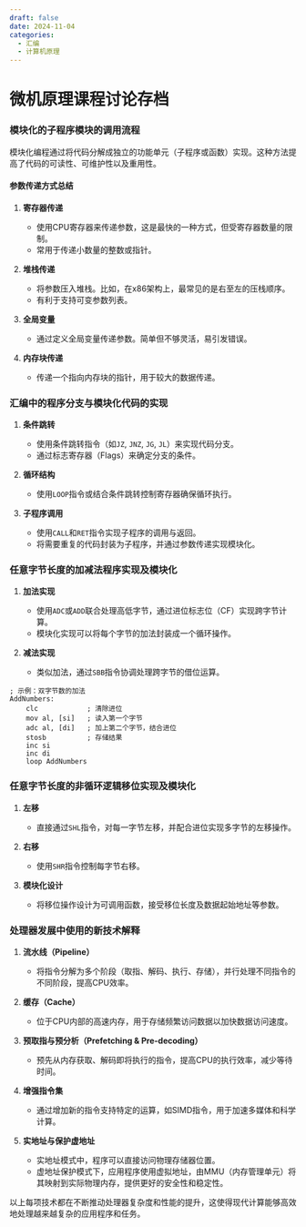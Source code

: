 ```yaml
---
draft: false 
date: 2024-11-04 
categories:
  - 汇编 
  - 计算机原理
---
```




# 微机原理课程讨论存档

### 模块化的子程序模块的调用流程

模块化编程通过将代码分解成独立的功能单元（子程序或函数）实现。这种方法提高了代码的可读性、可维护性以及重用性。

#### 参数传递方式总结

1. **寄存器传递**
   - 使用CPU寄存器来传递参数，这是最快的一种方式，但受寄存器数量的限制。
   - 常用于传递小数量的整数或指针。

2. **堆栈传递**
   - 将参数压入堆栈。比如，在x86架构上，最常见的是右至左的压栈顺序。
   - 有利于支持可变参数列表。

3. **全局变量**
   - 通过定义全局变量传递参数。简单但不够灵活，易引发错误。

4. **内存块传递**
   - 传递一个指向内存块的指针，用于较大的数据传递。

### 汇编中的程序分支与模块化代码的实现

1. **条件跳转**
   - 使用条件跳转指令（如`JZ`, `JNZ`, `JG`, `JL`）来实现代码分支。
   - 通过标志寄存器（Flags）来确定分支的条件。

2. **循环结构**
   - 使用`LOOP`指令或结合条件跳转控制寄存器确保循环执行。

3. **子程序调用**
   - 使用`CALL`和`RET`指令实现子程序的调用与返回。
   - 将需要重复的代码封装为子程序，并通过参数传递实现模块化。

### 任意字节长度的加减法程序实现及模块化

1. **加法实现**
   - 使用`ADC`或`ADD`联合处理高低字节，通过进位标志位（CF）实现跨字节计算。
   - 模块化实现可以将每个字节的加法封装成一个循环操作。

2. **减法实现**
   - 类似加法，通过`SBB`指令协调处理跨字节的借位运算。

```assembly
; 示例：双字节数的加法
AddNumbers:
    clc            ; 清除进位
    mov al, [si]   ; 读入第一个字节
    adc al, [di]   ; 加上第二个字节，结合进位
    stosb          ; 存储结果
    inc si
    inc di
    loop AddNumbers
```

### 任意字节长度的非循环逻辑移位实现及模块化

1. **左移**
   - 直接通过`SHL`指令，对每一字节左移，并配合进位实现多字节的左移操作。

2. **右移**
   - 使用`SHR`指令控制每字节右移。

3. **模块化设计**
   - 将移位操作设计为可调用函数，接受移位长度及数据起始地址等参数。

### 处理器发展中使用的新技术解释

1. **流水线（Pipeline）**
   - 将指令分解为多个阶段（取指、解码、执行、存储），并行处理不同指令的不同阶段，提高CPU效率。

2. **缓存（Cache）**
   - 位于CPU内部的高速内存，用于存储频繁访问数据以加快数据访问速度。

3. **预取指与预分析（Prefetching & Pre-decoding）**
   - 预先从内存获取、解码即将执行的指令，提高CPU的执行效率，减少等待时间。

4. **增强指令集**
   - 通过增加新的指令支持特定的运算，如SIMD指令，用于加速多媒体和科学计算。

5. **实地址与保护虚地址**
   - 实地址模式中，程序可以直接访问物理存储器位置。
   - 虚地址保护模式下，应用程序使用虚拟地址，由MMU（内存管理单元）将其映射到实际物理内存，提供更好的安全性和稳定性。

以上每项技术都在不断推动处理器复杂度和性能的提升，这使得现代计算能够高效地处理越来越复杂的应用程序和任务。
